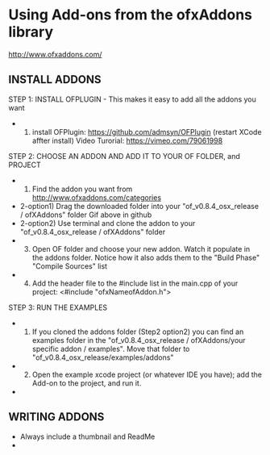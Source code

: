 # Using Add-ons from the ofxAddons library
http://www.ofxaddons.com/

## INSTALL ADDONS

STEP 1: INSTALL OFPLUGIN - This makes it easy to add all the addons you want

* 1) install OFPlugin: https://github.com/admsyn/OFPlugin (restart XCode affter install)
  Video Turorial: https://vimeo.com/79061998


STEP 2: CHOOSE AN ADDON AND ADD IT TO YOUR OF FOLDER, and PROJECT

* 1) Find the addon you want from http://www.ofxaddons.com/categories
* 2-option1) Drag the downloaded folder into your "of_v0.8.4_osx_release / ofXAddons" folder
  Gif above in github
* 2-option2) Use terminal and clone the addon to your "of_v0.8.4_osx_release / ofXAddons" folder
* 3) Open OF folder and choose your new addon. Watch it populate in the addons folder. Notice how it also adds them to the "Build Phase" "Compile Sources" list
* 4) Add the header file to the #include list in the main.cpp of your project:  <#include "ofxNameofAddon.h">

STEP 3: RUN THE EXAMPLES

* 1) If you cloned the addons folder (Step2 option2) you can find an examples folder in the "of_v0.8.4_osx_release / ofXAddons/your specific addon / examples". Move that folder to "of_v0.8.4_osx_release/examples/addons"
* 2) Open the example xcode project (or whatever IDE you have); add the Add-on to the project, and run it.
* 

## WRITING ADDONS

- Always include a thumbnail and ReadMe
- 



